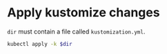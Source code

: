# Apply kustomize changes
`dir` must contain a file called `kustomization.yml`.

``` sh
kubectl apply -k $dir
```

